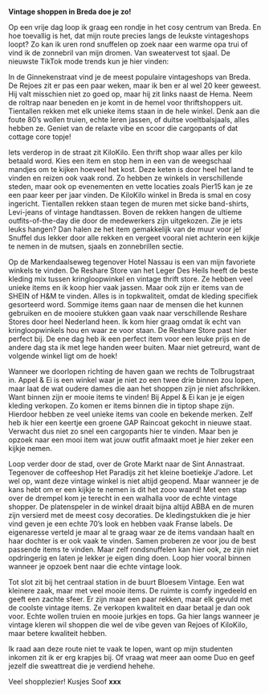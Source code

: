 **Vintage shoppen in Breda doe je zo!**

Op een vrije dag loop ik graag een rondje in het cosy centrum van Breda. En hoe toevallig is het, dat mijn route precies langs de leukste vintageshops loopt? Zo kan ik uren rond snuffelen op zoek naar een warme opa trui of vind ik de zonnebril van mijn dromen. Van sweatervest tot sjaal. De nieuwste TikTok mode trends kun je hier vinden:

In de Ginnekenstraat vind je de meest populaire vintageshops van Breda. De Rejoes zit er pas een paar weken, maar ik ben er al wel 20 keer geweest. Hij valt misschien niet zo goed op, maar hij zit links naast de Hema. Neem de roltrap naar beneden en je komt in de hemel voor thriftshoppers uit. Tientallen rekken met elk unieke items staan in de hele winkel. Denk aan die foute 80’s wollen truien, echte leren jassen, of duitse voeltbalsjaals, alles hebben ze. Geniet van de relaxte vibe en scoor die cargopants of dat cottage core topje! 

Iets verderop in de straat zit KiloKilo. Een thrift shop waar alles per kilo betaald word. Kies een item en stop hem in een van de weegschaal mandjes om te kijken hoeveel het kost. Deze keten is door heel het land te vinden en reizen ook vaak rond. Zo hebben ze winkels in verschillende steden, maar ook op evenementen en vette locaties zoals Pier15 kan je ze een paar keer per jaar vinden. De KiloKilo winkel in Breda is smal en cosy ingericht. Tientallen rekken staan tegen de muren met sicke band-shirts, Levi-jeans of vintage handtassen. Boven de rekken hangen de ultieme outfits-of-the-day die door de medewerkers zijn uitgekozen. Zie je iets leuks hangen? Dan halen ze het item gemakkelijk van de muur voor je! Snuffel dus lekker door alle rekken en vergeet vooral niet achterin een kijkje te nemen in de mutsen, sjaals en zonnebrillen sectie.

Op de Markendaalseweg tegenover Hotel Nassau is een van mijn favoriete winkels te vinden. De Reshare Store van het Leger Des Heils heeft de beste kleding mix tussen kringloopwinkel en vintage thrift store. Ze hebben veel unieke items en ik koop hier vaak jassen. Maar ook zijn er items van de SHEIN of H&M te vinden. Alles is in topkwaliteit, omdat de kleding specifiek gesorteerd word. Sommige items gaan naar de mensen die het kunnen gebruiken en de mooiere stukken gaan vaak naar verschillende Reshare Stores door heel Nederland heen. Ik kom hier graag omdat ik echt van kringloopwinkels hou en waar ze voor staan. De Reshare Store past hier perfect bij. De ene dag heb ik een perfect item voor een leuke prijs en de andere dag sta ik met lege handen weer buiten. Maar niet getreurd, want de volgende winkel ligt om de hoek!

Wanneer we doorlopen richting de haven gaan we rechts de Tolbrugstraat in. Appel & Ei is een winkel waar je niet zo een twee drie binnen zou lopen, maar laat de wat oudere dames die aan het shoppen zijn je niet afschrikken. Want binnen zijn er mooie items te vinden! Bij Appel & Ei kan je je eigen kleding verkopen. Zo komen er items binnen die in tiptop shape zijn. Hierdoor hebben ze veel unieke items van coole en bekende merken. Zelf heb ik hier een keertje een groene GAP Raincoat gekocht in nieuwe staat. Verwacht dus niet zo snel een cargopants hier te vinden. Maar ben je opzoek naar een mooi item wat jouw outfit afmaakt moet je hier zeker een kijkje nemen.

Loop verder door de stad, over de Grote Markt naar de Sint Annastraat. Tegenover de coffeeshop Het Paradijs zit het kleine boetiekje J’adore. Let wel op, want deze vintage winkel is niet altijd geopend. Maar wanneer je de kans hebt om er een kijkje te nemen is dit het zooo waard! Met een stap over de drempel kom je terecht in een walhalla voor de echte vintage shopper. De platenspeler in de winkel draait bijna altijd ABBA en de muren zijn versierd met de meest cosy decoraties. De kledingstukken die je hier vind geven je een echte 70’s look en hebben vaak Franse labels. De eigenaresse verteld je maar al te graag waar ze de items vandaan haalt en haar dochter is er ook vaak te vinden. Samen proberen ze voor jou de best passende items te vinden. Maar zelf rondsnuffelen kan hier ook, ze zijn niet opdringerig en laten je lekker je eigen ding doen. Loop hier vooral binnen wanneer je opzoek bent naar die echte vintage look.

Tot slot zit bij het centraal station in de buurt Bloesem Vintage. Een wat kleinere zaak, maar met veel mooie items. De ruimte is comfy ingedeeld en geeft een zachte sfeer. Er zijn maar een paar rekken, maar elk gevuld met de coolste vintage items. Ze verkopen kwaliteit en daar betaal je dan ook voor. Echte wollen truien en mooie jurkjes en tops. Ga hier langs wanneer je vintage kleren wil shoppen die wel de vibe geven van Rejoes of KiloKilo, maar betere kwaliteit hebben.

Ik raad aan deze route niet te vaak te lopen, want op mijn studenten inkomen zit ik er erg krapjes bij. Of vraag wat meer aan oome Duo en geef jezelf die sweattreat die je verdiend hehehe. 

Veel shopplezier! Kusjes Soof **xxx**
